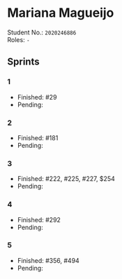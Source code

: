 # Mariana Magueijo   

Student No.: `2020246886`  
Roles: `-`

## Sprints

### 1

* Finished: #29
* Pending:

### 2

* Finished: #181
* Pending:

### 3

* Finished: #222, #225, #227, $254
* Pending:

### 4

* Finished: #292
* Pending:

### 5

* Finished: #356, #494
* Pending:
